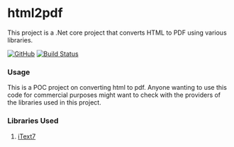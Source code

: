 # html2pdf
This project is a .Net core project that converts HTML to PDF using various libraries.

[![GitHub](https://img.shields.io/github/license/Vertisize-Solutions/html2pdf.svg)](https://github.com/Vertisize-Solutions/html2pdf/blob/master/LICENSE)
[![Build Status](https://dev.azure.com/vertisize-oss/html2pdf/_apis/build/status/Vertisize-Solutions.html2pdf?branchName=master)](https://dev.azure.com/vertisize-oss/html2pdf/_build/latest?definitionId=1?branchName=master)

### Usage

This is a POC project on converting html to pdf. Anyone wanting to use this code for commercial purposes might want to check with the providers of the libraries used in this project.

### Libraries Used

1. [iText7](https://itextpdf.com/en/products/itext-7)
